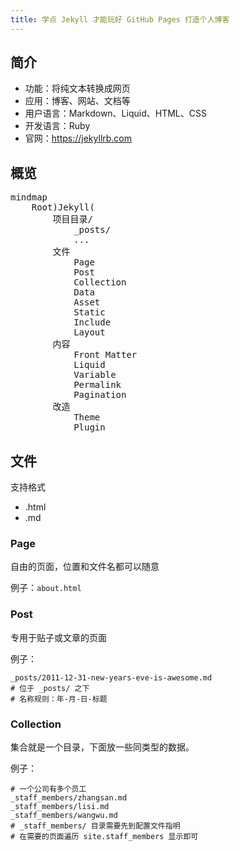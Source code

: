 ```yaml
---
title: 学点 Jekyll 才能玩好 GitHub Pages 打造个人博客
---
```

<script type="module">
  import mermaid from 'https://cdn.jsdelivr.net/npm/mermaid@10/dist/mermaid.esm.min.mjs';
</script>

## 简介
- 功能：将纯文本转换成网页
- 应用：博客、网站、文档等
- 用户语言：Markdown、Liquid、HTML、CSS
- 开发语言：Ruby
- 官网：https://jekyllrb.com

## 概览
<pre class="mermaid">
mindmap
	Root)Jekyll(
		项目目录/
			_posts/
			...
		文件
			Page
			Post
			Collection
			Data
			Asset
			Static
			Include
			Layout
		内容
			Front Matter
			Liquid
			Variable
			Permalink
			Pagination
		改造
			Theme
			Plugin
</pre>

## 文件
支持格式
- .html
- .md

### Page
自由的页面，位置和文件名都可以随意

例子：`about.html`

### Post
专用于贴子或文章的页面

例子：
```
_posts/2011-12-31-new-years-eve-is-awesome.md
# 位于 _posts/ 之下
# 名称规则：年-月-日-标题
```

### Collection
集合就是一个目录，下面放一些同类型的数据。

例子：
```
# 一个公司有多个员工
_staff_members/zhangsan.md
_staff_members/lisi.md
_staff_members/wangwu.md
# _staff_members/ 目录需要先到配置文件指明
# 在需要的页面遍历 site.staff_members 显示即可
```